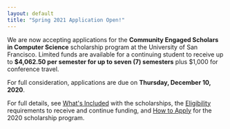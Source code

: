 ```yaml
---
layout: default
title: "Spring 2021 Application Open!"
---
```


We are now accepting applications for the <strong><span class="has-text-primary">Community Engaged Scholars</span> <span class="has-text-usf-gold">in</span> <span class="has-text-primary">Computer Science</span></strong> scholarship program at the University of San Francisco. Limited funds are available for a continuing student to receive up to **$4,062.50 per semester for up to seven (7) semesters** plus $1,000 for conference travel. 

For full consideration, applications are due on **Thursday, December 10, 2020**.


For full details, see [What's Included](/scholarships/included.html) with the scholarships, the [Eligibility](/scholarships/eligibility.html) requirements to receive and continue funding, and [How to Apply](/scholarships/apply.html) for the 2020 scholarship program.

